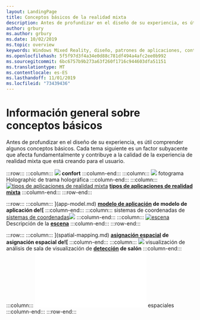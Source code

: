 ```yaml
---
layout: LandingPage
title: Conceptos básicos de la realidad mixta
description: Antes de profundizar en el diseño de su experiencia, es útil comprender algunos conceptos básicos. Cada tema siguiente es un factor subyacente que afecta fundamentalmente y contribuye a la calidad de la experiencia de realidad mixta que está creando para el usuario.
author: grbury
ms.author: grbury
ms.date: 10/02/2019
ms.topic: overview
keywords: Windows Mixed Reality, diseño, patrones de aplicaciones, controles, estilo, HoloLens, interacción, elementos de experiencia del usuario, comportamientos, bloques de creación
ms.openlocfilehash: 5f5f97d3f4a34e0d88c781df494a4afc2ee0b992
ms.sourcegitcommit: 6bc6757b9b273a63f260f1716c944603dfa51151
ms.translationtype: MT
ms.contentlocale: es-ES
ms.lasthandoff: 11/01/2019
ms.locfileid: "73439436"
---
```

# <a name="core-concepts-overview"></a>Información general sobre conceptos básicos

Antes de profundizar en el diseño de su experiencia, es útil comprender algunos conceptos básicos. Cada tema siguiente es un factor subyacente que afecta fundamentalmente y contribuye a la calidad de la experiencia de realidad mixta que está creando para el usuario. 

:::row:::
    :::column:::
       [![](images/comfort-chart.PNG)](comfort.md)  **[](comfort.md) confort**
    :::column-end:::
    :::column:::
       [![](images/destinationmars-750px.png)](holographic-frame.md) fotograma Holographic de trama holográfica  **[](holographic-frame.md)**
    :::column-end:::
    :::column:::
       [![tipos de aplicaciones de realidad mixta](images/enhancedenvironmentapps-640px.jpg)](types-of-mixed-reality-apps.md)  **[tipos de aplicaciones de realidad mixta](types-of-mixed-reality-apps.md)**
    :::column-end:::
:::row-end:::

:::row:::
    :::column:::
       [](images/teleportation-640px.png)](app-model.md)  **[modelo de aplicación](app-model.md) de modelo de aplicación de![**
    :::column-end:::
    :::column:::
        sistemas de coordenadas de [sistemas de coordenadas![](images/coordinate-systems.PNG)](coordinate-systems.md)  **[](coordinate-systems.md)**
    :::column-end:::
    :::column:::
        [![escena](images/scene-understanding.png)](scene-understanding.md) Descripción de la  **[escena](scene-understanding.md)**
    :::column-end:::
:::row-end:::

:::row:::
    :::column:::
       [](images/surfacereconstruction.jpg)](spatial-mapping.md)  **[asignación espacial](spatial-mapping.md) de asignación espacial de![**
    :::column-end:::
    :::column:::
       [![](images/sr-mixedworld-140429-8pm-00068-1000px.png)](room-scan-visualization.md) visualización de análisis de sala de visualización de  **[detección](room-scan-visualization.md) de salón**
    :::column-end:::
    :::column:::
       ![los delimitadores espaciales de los [delimitadores](images/azurespatialanchors.jpg)](spatial-anchors.md) espaciales  **[](spatial-anchors.md)**
    :::column-end:::
:::row-end:::


<br>

<br>

